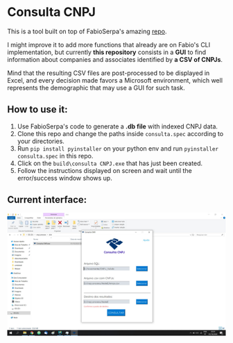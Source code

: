 # Consulta CNPJ

This is a tool built on top of FabioSerpa's amazing [repo](https://github.com/fabioserpa/CNPJ-full).

I might improve it to add more functions that already are on Fabio's CLI implementation, but currently **this repository** consists in a **GUI** to find information about companies and associates identified by **a CSV of CNPJs**.

Mind that the resulting CSV files are post-processed to be displayed in Excel, and every decision made favors a Microsoft environment, which well represents the demographic that may use a GUI for such task.

## How to use it:
 1. Use FabioSerpa's code to generate a **.db file** with indexed CNPJ data.
 2. Clone this repo and change the paths inside ``consulta.spec`` according to your directories.
 3. Run ``pip install pyinstaller`` on your python env and run ``pyinstaller consulta.spec`` in this repo.
 4. Click on the ``build\consulta CNPJ.exe`` that has just been created.
 5. Follow the instructions displayed on screen and wait until the error/success window shows up.
 
## Current interface:
![Interface Preview](./media/interface-v1.jpeg)
